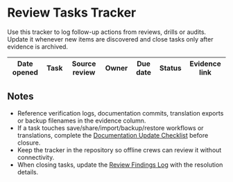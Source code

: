 # Review Tasks Tracker

Use this tracker to log follow-up actions from reviews, drills or audits. Update
it whenever new items are discovered and close tasks only after evidence is
archived.

| Date opened | Task | Source review | Owner | Due date | Status | Evidence link |
| --- | --- | --- | --- | --- | --- | --- |

## Notes

- Reference verification logs, documentation commits, translation exports or
  backup filenames in the evidence column.
- If a task touches save/share/import/backup/restore workflows or translations,
  complete the [Documentation Update Checklist](documentation-update-checklist.md)
  before closure.
- Keep the tracker in the repository so offline crews can review it without
  connectivity.
- When closing tasks, update the [Review Findings Log](review-findings.md) with
  the resolution details.
